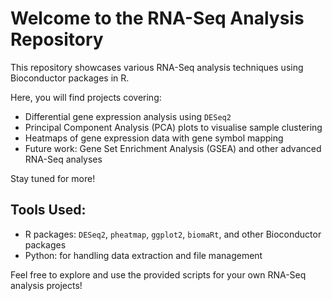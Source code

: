 # Welcome to the RNA-Seq Analysis Repository

This repository showcases various RNA-Seq analysis techniques using Bioconductor packages in R. 

Here, you will find projects covering:

- Differential gene expression analysis using `DESeq2`
- Principal Component Analysis (PCA) plots to visualise sample clustering
- Heatmaps of gene expression data with gene symbol mapping
- Future work: Gene Set Enrichment Analysis (GSEA) and other advanced RNA-Seq analyses

Stay tuned for more!

## Tools Used:
- R packages: `DESeq2`, `pheatmap`, `ggplot2`, `biomaRt`, and other Bioconductor packages
- Python: for handling data extraction and file management

Feel free to explore and use the provided scripts for your own RNA-Seq analysis projects!
